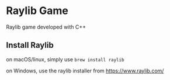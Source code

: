 # Raylib Game
 Raylib game developed with C++


## Install Raylib

on macOS/linux, simply use
```brew install raylib```

on Windows, use the raylib installer from https://www.raylib.com/
